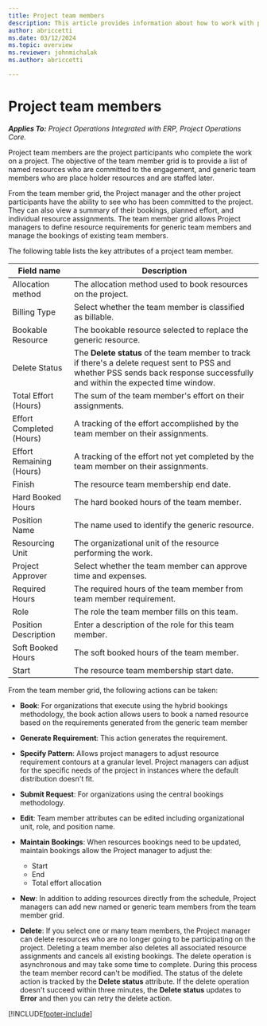```yaml
---
title: Project team members
description: This article provides information about how to work with project team member information, attributes, and scheduling.
author: abriccetti
ms.date: 03/12/2024
ms.topic: overview
ms.reviewer: johnmichalak
ms.author: abriccetti

---
```


# Project team members

_**Applies To:** Project Operations Integrated with ERP, Project Operations Core._

Project team members are the project participants who complete the work on a project. The objective of the team member grid is to provide a list of named resources who are committed to the engagement, and generic team members who are place holder resources and are staffed later.

From the team member grid, the Project manager and the other project participants have the ability to see who has been committed to the project. They can also view a summary of their bookings, planned effort, and individual resource assignments. The team member grid allows Project managers to define resource requirements for generic team members and manage the bookings of existing team members.

The following table lists the key attributes of a project team member.

| Field name          | Description                                                                                                                                                                  |
|--------------------------|-----------------------------------------------------------------------------------------------------------------------------------------------------------------------------------|
| Allocation method        | The allocation method used to book resources on the project.                                                                         |
| Billing Type             | Select whether the team member is classified as billable.                                                                                                                                       |
| Bookable Resource        | The bookable resource selected to replace the generic resource.                                                                                                                   |
| Delete Status            | The **Delete status** of the team member to track if there's a delete request sent to PSS and whether PSS sends back response successfully and within the expected time window. |
| Total Effort (Hours)     | The sum of the team member's effort on their assignments.                                                                                                                         |
| Effort Completed (Hours) | A tracking of the effort accomplished by the team member on their assignments.                                                                                           |
| Effort Remaining (Hours) | A tracking of the effort not yet completed by the team member on their assignments.                                                                                    |
| Finish                   | The resource team membership end date.                                                                                                                                            |
| Hard Booked Hours        | The hard booked hours of the team member.                                                                                                                                                                |
| Position Name            | The name used to identify the generic resource.                                                                                                                                   |
| Resourcing Unit          | The organizational unit of the resource performing the work.                                                                                                                      |
| Project Approver         | Select whether the team member can approve time and expenses.                                                                                                                     |
| Required Hours           | The required hours of the team member from team member requirement.                                                                                                                       |
| Role                     | The role the team member fills on this team.                                                                                                                                |
| Position Description     | Enter a description of the role for this team member.                                                                                                                             |
| Soft Booked Hours        | The soft booked hours of the team member.                                                                                                                                                                 |
| Start                    | The resource team membership start date.                                                                                                                                          |

From the team member grid, the following actions can be taken:

- **Book**: For organizations that execute using the hybrid bookings methodology, the book action allows users to book a named resource based on the requirements generated from the generic team member
- **Generate Requirement**: This action generates the requirement.
- **Specify Pattern**: Allows project managers to adjust resource requirement contours at a granular level. Project managers can adjust for the specific needs of the project in instances where the default distribution doesn't fit.
- **Submit Request**: For organizations using the central bookings methodology.
- **Edit**: Team member attributes can be edited including organizational unit, role, and position name.
- **Maintain Bookings**: When resources bookings need to be updated, maintain bookings allow the Project manager to adjust the:

    - Start
    - End
    - Total effort allocation

- **New**: In addition to adding resources directly from the schedule, Project managers can add new named or generic team members from the team member grid.
- **Delete**: If you select one or many team members, the Project manager can delete resources who are no longer going to be participating on the project. Deleting a team member also deletes all associated resource assignments and cancels all existing bookings. The delete operation is asynchronous and may take some time to complete. During this process the team member record can't be modified. The status of the delete action is tracked by the **Delete status** attribute. If the delete operation doesn't succeed within three minutes, the **Delete status** updates to **Error** and then you can retry the delete action.


[!INCLUDE[footer-include](../includes/footer-banner.md)]
